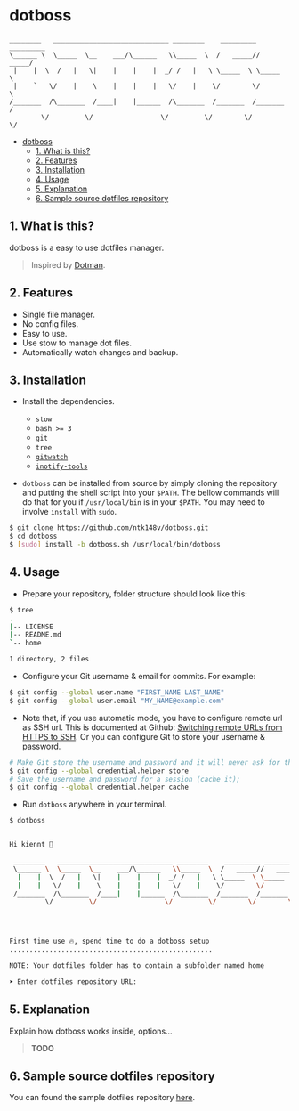 # dotboss

```
________   _____________________________ ________    _________ _________
\______ \  \_____  \__    ___/\______   \\_____  \  /   _____//   _____/
 |    |  \  /   |   \|    |    |    |  _/ /   |   \ \_____  \ \_____  \
 |    `   \/    |    \    |    |    |   \/    |    \/        \/        \
/_______  /\_______  /____|    |______  /\_______  /_______  /_______  /
        \/         \/                 \/         \/        \/        \/
```

- [dotboss](#dotboss)
  - [1. What is this?](#1-what-is-this)
  - [2. Features](#2-features)
  - [3. Installation](#3-installation)
  - [4. Usage](#4-usage)
  - [5. Explanation](#5-explanation)
  - [6. Sample source dotfiles repository](#6-sample-source-dotfiles-repository)

## 1. What is this?

dotboss is a easy to use dotfiles manager.

> Inspired by [Dotman](https://www.freecodecamp.org/news/build-your-own-dotfiles-manager-from-scratch/).

## 2. Features

- Single file manager.
- No config files.
- Easy to use.
- Use stow to manage dot files.
- Automatically watch changes and backup.

## 3. Installation

- Install the dependencies.

  - `stow`
  - `bash >= 3`
  - `git`
  - `tree`
  - [`gitwatch`](https://github.com/gitwatch/gitwatch)
  - [`inotify-tools`](https://github.com/rvoicilas/inotify-tools)

- `dotboss` can be installed from source by simply cloning the repository and putting the shell script into your `$PATH`. The bellow commands will do that for you if `/usr/local/bin` is in your `$PATH`. You may need to involve `install` with `sudo`.

```bash
$ git clone https://github.com/ntk148v/dotboss.git
$ cd dotboss
$ [sudo] install -b dotboss.sh /usr/local/bin/dotboss
```

## 4. Usage

- Prepare your repository, folder structure should look like this:

```bash
$ tree
.
|-- LICENSE
|-- README.md
`-- home

1 directory, 2 files
```

- Configure your Git username & email for commits. For example:

```bash
$ git config --global user.name "FIRST_NAME LAST_NAME"
$ git config --global user.email "MY_NAME@example.com"
```

- Note that, if you use automatic mode, you have to configure remote url as SSH url. This is documented at Github: [Switching remote URLs from HTTPS to SSH](https://help.github.com/articles/changing-a-remote-s-url/#switching-remote-urls-from-https-to-ssh). Or you can configure Git to store your username & password.

```bash
# Make Git store the username and password and it will never ask for them.
$ git config --global credential.helper store
# Save the username and password for a session (cache it);
$ git config --global credential.helper cache
```

- Run `dotboss` anywhere in your terminal.

```bash
$ dotboss


Hi kiennt 👋

 ________   _____________________________ ________    _________ _________
 \______ \  \_____  \__    ___/\______   \\_____  \  /   _____//   _____/
  |    |  \  /   |   \|    |    |    |  _/ /   |   \ \_____  \ \_____  \
  |    |   \/    |    \    |    |    |   \/    |    \/        \/        \
 /_______  /\_______  /____|    |______  /\_______  /_______  /_______  /
         \/         \/                 \/         \/        \/        \/




First time use 🔥, spend time to do a dotboss setup
...................................................

NOTE: Your dotfiles folder has to contain a subfolder named home

➤ Enter dotfiles repository URL:
```

## 5. Explanation

Explain how dotboss works inside, options...

> **TODO**

## 6. Sample source dotfiles repository

You can found the sample dotfiles repository [here](https://github.com/ntk148v/dotfiles).
